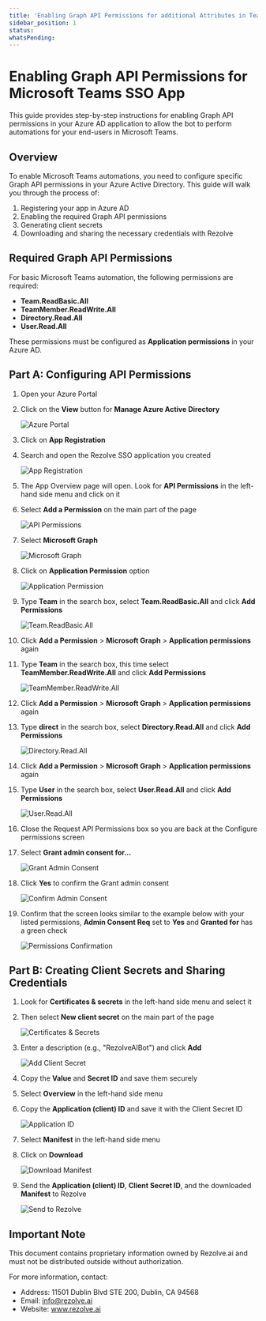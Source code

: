 ```yaml
---
title: 'Enabling Graph API Permissions for additional Attributes in Teams using SSO App'
sidebar_position: 1
status: 
whatsPending: 
---
```


# Enabling Graph API Permissions for Microsoft Teams SSO App

This guide provides step-by-step instructions for enabling Graph API permissions in your Azure AD application to allow the bot to perform automations for your end-users in Microsoft Teams.

## Overview

To enable Microsoft Teams automations, you need to configure specific Graph API permissions in your Azure Active Directory. This guide will walk you through the process of:

1. Registering your app in Azure AD
2. Enabling the required Graph API permissions
3. Generating client secrets
4. Downloading and sharing the necessary credentials with Rezolve

## Required Graph API Permissions

For basic Microsoft Teams automation, the following permissions are required:

- **Team.ReadBasic.All**
- **TeamMember.ReadWrite.All**
- **Directory.Read.All**
- **User.Read.All**

These permissions must be configured as **Application permissions** in your Azure AD.

## Part A: Configuring API Permissions

1. Open your Azure Portal
2. Click on the **View** button for **Manage Azure Active Directory**

   ![Azure Portal](/img/reference/Graph%20API%20Guides/images/Enabling-Graph-API-Permissions-for-additional-Attributes-in-Teams-using-SSO-App-NEW_page2_4.png)

3. Click on **App Registration**
4. Search and open the Rezolve SSO application you created

   ![App Registration](/img/reference/Graph%20API%20Guides/images/Enabling-Graph-API-Permissions-for-additional-Attributes-in-Teams-using-SSO-App-NEW_page3_4.png)

5. The App Overview page will open. Look for **API Permissions** in the left-hand side menu and click on it
6. Select **Add a Permission** on the main part of the page

   ![API Permissions](/img/reference/Graph%20API%20Guides/images/Enabling-Graph-API-Permissions-for-additional-Attributes-in-Teams-using-SSO-App-NEW_page3_5.png)

7. Select **Microsoft Graph**

   ![Microsoft Graph](/img/reference/Graph%20API%20Guides/images/Enabling-Graph-API-Permissions-for-additional-Attributes-in-Teams-using-SSO-App-NEW_page4_4.png)

8. Click on **Application Permission** option

   ![Application Permission](/img/reference/Graph%20API%20Guides/images/Enabling-Graph-API-Permissions-for-additional-Attributes-in-Teams-using-SSO-App-NEW_page4_5.png)

9. Type **Team** in the search box, select **Team.ReadBasic.All** and click **Add Permissions**

   ![Team.ReadBasic.All](/img/reference/Graph%20API%20Guides/images/Enabling-Graph-API-Permissions-for-additional-Attributes-in-Teams-using-SSO-App-NEW_page5_4.png)

10. Click **Add a Permission** > **Microsoft Graph** > **Application permissions** again
11. Type **Team** in the search box, this time select **TeamMember.ReadWrite.All** and click **Add Permissions**

    ![TeamMember.ReadWrite.All](/img/reference/Graph%20API%20Guides/images/Enabling-Graph-API-Permissions-for-additional-Attributes-in-Teams-using-SSO-App-NEW_page5_5.png)

12. Click **Add a Permission** > **Microsoft Graph** > **Application permissions** again
13. Type **direct** in the search box, select **Directory.Read.All** and click **Add Permissions**

    ![Directory.Read.All](/img/reference/Graph%20API%20Guides/images/Enabling-Graph-API-Permissions-for-additional-Attributes-in-Teams-using-SSO-App-NEW_page6_4.png)

14. Click **Add a Permission** > **Microsoft Graph** > **Application permissions** again
15. Type **User** in the search box, select **User.Read.All** and click **Add Permissions**

    ![User.Read.All](/img/reference/Graph%20API%20Guides/images/Enabling-Graph-API-Permissions-for-additional-Attributes-in-Teams-using-SSO-App-NEW_page6_5.png)

16. Close the Request API Permissions box so you are back at the Configure permissions screen
17. Select **Grant admin consent for...**

    ![Grant Admin Consent](/img/reference/Graph%20API%20Guides/images/Enabling-Graph-API-Permissions-for-additional-Attributes-in-Teams-using-SSO-App-NEW_page6_6.png)

18. Click **Yes** to confirm the Grant admin consent

    ![Confirm Admin Consent](/img/reference/Graph%20API%20Guides/images/Enabling-Graph-API-Permissions-for-additional-Attributes-in-Teams-using-SSO-App-NEW_page7_4.png)

19. Confirm that the screen looks similar to the example below with your listed permissions, **Admin Consent Req** set to **Yes** and **Granted for** has a green check

    ![Permissions Confirmation](/img/reference/Graph%20API%20Guides/images/Enabling-Graph-API-Permissions-for-additional-Attributes-in-Teams-using-SSO-App-NEW_page7_5.png)

## Part B: Creating Client Secrets and Sharing Credentials

1. Look for **Certificates & secrets** in the left-hand side menu and select it
2. Then select **New client secret** on the main part of the page

   ![Certificates & Secrets](/img/reference/Graph%20API%20Guides/images/Enabling-Graph-API-Permissions-for-additional-Attributes-in-Teams-using-SSO-App-NEW_page8_4.png)

3. Enter a description (e.g., "RezolveAIBot") and click **Add**

   ![Add Client Secret](/img/reference/Graph%20API%20Guides/images/Enabling-Graph-API-Permissions-for-additional-Attributes-in-Teams-using-SSO-App-NEW_page9_4.png)

4. Copy the **Value** and **Secret ID** and save them securely
5. Select **Overview** in the left-hand side menu
6. Copy the **Application (client) ID** and save it with the Client Secret ID

   ![Application ID](/img/reference/Graph%20API%20Guides/images/Enabling-Graph-API-Permissions-for-additional-Attributes-in-Teams-using-SSO-App-NEW_page10_4.png)

7. Select **Manifest** in the left-hand side menu
8. Click on **Download**

   ![Download Manifest](/img/reference/Graph%20API%20Guides/images/Enabling-Graph-API-Permissions-for-additional-Attributes-in-Teams-using-SSO-App-NEW_page10_5.png)

9. Send the **Application (client) ID**, **Client Secret ID**, and the downloaded **Manifest** to Rezolve

   ![Send to Rezolve](/img/reference/Graph%20API%20Guides/images/Enabling-Graph-API-Permissions-for-additional-Attributes-in-Teams-using-SSO-App-NEW_page11_4.png)

## Important Note

This document contains proprietary information owned by Rezolve.ai and must not be distributed outside without authorization.

For more information, contact:
- Address: 11501 Dublin Blvd STE 200, Dublin, CA 94568
- Email: info@rezolve.ai
- Website: www.rezolve.ai
